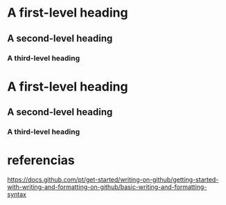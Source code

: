 # A first-level heading
## A second-level heading
### A third-level heading

# A first-level heading
## A second-level heading
### A third-level heading

# referencias
https://docs.github.com/pt/get-started/writing-on-github/getting-started-with-writing-and-formatting-on-github/basic-writing-and-formatting-syntax
